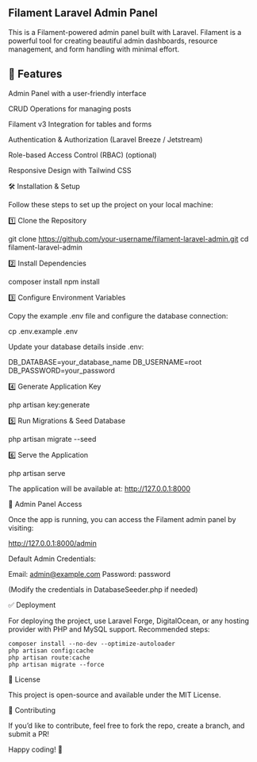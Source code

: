 ## Filament Laravel Admin Panel

This is a Filament-powered admin panel built with Laravel. Filament is a powerful tool for creating beautiful admin dashboards, resource management, and form handling with minimal effort.

## 🚀 Features

Admin Panel with a user-friendly interface

CRUD Operations for managing posts

Filament v3 Integration for tables and forms

Authentication & Authorization (Laravel Breeze / Jetstream)

Role-based Access Control (RBAC) (optional)

Responsive Design with Tailwind CSS

🛠 Installation & Setup

Follow these steps to set up the project on your local machine:

1️⃣ Clone the Repository

 git clone https://github.com/your-username/filament-laravel-admin.git
 cd filament-laravel-admin

2️⃣ Install Dependencies

 composer install
 npm install

3️⃣ Configure Environment Variables

Copy the example .env file and configure the database connection:

 cp .env.example .env

Update your database details inside .env:

 DB_DATABASE=your_database_name
 DB_USERNAME=root
 DB_PASSWORD=your_password

4️⃣ Generate Application Key

 php artisan key:generate

5️⃣ Run Migrations & Seed Database

 php artisan migrate --seed

6️⃣ Serve the Application

 php artisan serve

The application will be available at: http://127.0.0.1:8000

📌 Admin Panel Access

Once the app is running, you can access the Filament admin panel by visiting:

 http://127.0.0.1:8000/admin

Default Admin Credentials:

 Email: admin@example.com
 Password: password

(Modify the credentials in DatabaseSeeder.php if needed)


✅ Deployment

For deploying the project, use Laravel Forge, DigitalOcean, or any hosting provider with PHP and MySQL support. Recommended steps:

    composer install --no-dev --optimize-autoloader
    php artisan config:cache
    php artisan route:cache
    php artisan migrate --force

📄 License

This project is open-source and available under the MIT License.

📢 Contributing

If you’d like to contribute, feel free to fork the repo, create a branch, and submit a PR!

Happy coding! 🚀
